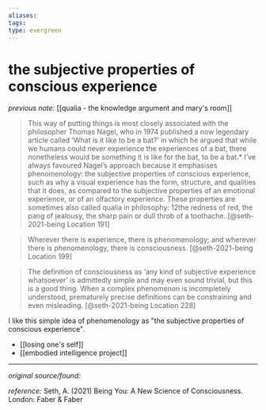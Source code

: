 ```yaml
---
aliases: 
tags: 
type: evergreen
---
```


# the subjective properties of conscious experience

_previous note:_ [[qualia - the knowledge argument and mary's room]]

> This way of putting things is most closely associated with the philosopher Thomas Nagel, who in 1974 published a now legendary article called ‘What is it like to be a bat?’ in which he argued that while we humans could never experience the experiences of a bat, there nonetheless would be something it is like for the bat, to be a bat.* I’ve always favoured Nagel’s approach because it emphasises phenomenology: the subjective properties of conscious experience, such as why a visual experience has the form, structure, and qualities that it does, as compared to the subjective properties of an emotional experience, or of an olfactory experience. These properties are sometimes also called qualia in philosophy: 12the redness of red, the pang of jealousy, the sharp pain or dull throb of a toothache. [@seth-2021-being Location 191]

> Wherever there is experience, there is phenomenology; and wherever there is phenomenology, there is consciousness. [@seth-2021-being Location 199]

> The definition of consciousness as ‘any kind of subjective experience whatsoever’ is admittedly simple and may even sound trivial, but this is a good thing. When a complex phenomenon is incompletely understood, prematurely precise definitions can be constraining and even misleading. [@seth-2021-being Location 228]

I like this simple idea of phenomenology as "the subjective properties of conscious experience".

- [[losing one's self]]
- [[embodied intelligence project]]

---

_original source/found:_ 

_reference:_ Seth, A. (2021) Being You: A New Science of Consciousness. London: Faber & Faber




